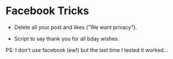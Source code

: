 Facebook Tricks
===============

* Delete all your post and likes ("We want privacy").

* Script to say thank you for all bday wishes.


PS: I don't use facebook (ew!) but the last time I tested it worked...
